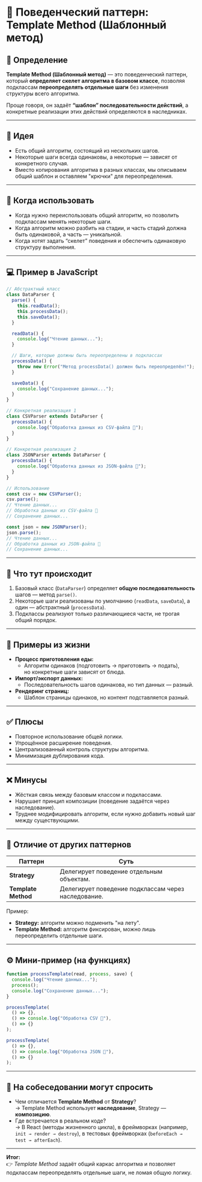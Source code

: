 # 🧩 Поведенческий паттерн: Template Method (Шаблонный метод)

## 📌 Определение
**Template Method (Шаблонный метод)** — это поведенческий паттерн, который **определяет скелет алгоритма в базовом классе**, позволяя подклассам **переопределять отдельные шаги** без изменения структуры всего алгоритма.

Проще говоря, он задаёт **“шаблон” последовательности действий**, а конкретные реализации этих действий определяются в наследниках.

---

## 🎯 Идея
- Есть общий алгоритм, состоящий из нескольких шагов.  
- Некоторые шаги всегда одинаковы, а некоторые — зависят от конкретного случая.  
- Вместо копирования алгоритма в разных классах, мы описываем общий шаблон и оставляем "крючки" для переопределения.

---

## 🧠 Когда использовать
- Когда нужно переиспользовать общий алгоритм, но позволить подклассам менять некоторые шаги.  
- Когда алгоритм можно разбить на стадии, и часть стадий должна быть одинаковой, а часть — уникальной.  
- Когда хотят задать “скелет” поведения и обеспечить одинаковую структуру выполнения.

---

## 💻 Пример в JavaScript

```js
// Абстрактный класс
class DataParser {
  parse() {
    this.readData();
    this.processData();
    this.saveData();
  }

  readData() {
    console.log("Чтение данных...");
  }

  // Шаги, которые должны быть переопределены в подклассах
  processData() {
    throw new Error("Метод processData() должен быть переопределён!");
  }

  saveData() {
    console.log("Сохранение данных...");
  }
}

// Конкретная реализация 1
class CSVParser extends DataParser {
  processData() {
    console.log("Обработка данных из CSV-файла 📄");
  }
}

// Конкретная реализация 2
class JSONParser extends DataParser {
  processData() {
    console.log("Обработка данных из JSON-файла 🧩");
  }
}

// Использование
const csv = new CSVParser();
csv.parse();
// Чтение данных...
// Обработка данных из CSV-файла 📄
// Сохранение данных...

const json = new JSONParser();
json.parse();
// Чтение данных...
// Обработка данных из JSON-файла 🧩
// Сохранение данных...
```

---

## 🧩 Что тут происходит
1. Базовый класс (`DataParser`) определяет **общую последовательность** шагов — метод `parse()`.  
2. Некоторые шаги реализованы по умолчанию (`readData`, `saveData`), а один — абстрактный (`processData`).  
3. Подклассы реализуют только различающиеся части, не трогая общий порядок.

---

## 🧠 Примеры из жизни
- **Процесс приготовления еды:**  
  - Алгоритм одинаков (подготовить → приготовить → подать),  
    но конкретные шаги зависят от блюда.  
- **Импорт/экспорт данных:**  
  - Последовательность шагов одинакова, но тип данных — разный.  
- **Рендеринг страниц:**  
  - Шаблон страницы одинаков, но контент подставляется разный.

---

## ✅ Плюсы
- Повторное использование общей логики.  
- Упрощённое расширение поведения.  
- Централизованный контроль структуры алгоритма.  
- Минимизация дублирования кода.  

---

## ❌ Минусы
- Жёсткая связь между базовым классом и подклассами.  
- Нарушает принцип композиции (поведение задаётся через наследование).  
- Труднее модифицировать алгоритм, если нужно добавить новый шаг между существующими.  

---

## 🧠 Отличие от других паттернов
| Паттерн | Суть |
|----------|------|
| **Strategy** | Делегирует поведение отдельным объектам. |
| **Template Method** | Делегирует поведение подклассам через наследование. |

Пример:
- **Strategy:** алгоритм можно подменить "на лету".  
- **Template Method:** алгоритм фиксирован, можно лишь переопределить отдельные шаги.

---

## ⚙️ Мини-пример (на функциях)

```js
function processTemplate(read, process, save) {
  console.log("Чтение данных...");
  process();
  console.log("Сохранение данных...");
}

processTemplate(
  () => {},
  () => console.log("Обработка CSV 📄"),
  () => {}
);

processTemplate(
  () => {},
  () => console.log("Обработка JSON 🧩"),
  () => {}
);
```

---

## 💬 На собеседовании могут спросить
- Чем отличается **Template Method** от **Strategy**?  
  → Template Method использует **наследование**, Strategy — **композицию**.  
- Где встречается в реальном коде?  
  → В React (методы жизненного цикла), в фреймворках (например, `init → render → destroy`), в тестовых фреймворках (`beforeEach → test → afterEach`).

---

**Итог:**  
👉 *Template Method* задаёт общий каркас алгоритма и позволяет подклассам переопределять отдельные шаги, не ломая общую логику.
